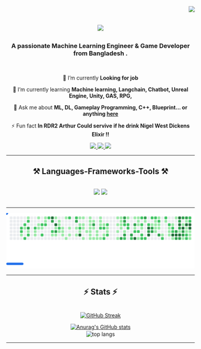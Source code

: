 <img align="right" src="https://visitor-badge.laobi.icu/badge?page_id=NayeemHossenJim.NayeemHossenJim" />

<h1 align="center">
    <img src="https://readme-typing-svg.herokuapp.com/?font=Righteous&size=35&center=true&vCenter=true&width=500&height=70&duration=4000&lines=Hi+There!+👋;+I'm+Nayeem+Hossen+Jim!;" />
</h1>

<h3 align="center">A passionate Machine Learning Engineer & Game Developer from Bangladesh .</h3>

<br/>

<div align="center">
 
 🔭 I’m currently **Looking for job**
 
 🌱 I’m currently learning **Machine learning, Langchain, Chatbot, Unreal Engine, Unity, GAS, RPG,**

💬 Ask me about **ML, DL, Gameplay Programming, C++, Blueprint... or anything [here](https://github.com/NayeemHossenJim/NayeemHossenJim/issues)**

⚡ Fun fact **In RDR2 Arthur Could servive if he drink Nigel West Dickens Elixir !!**
 
 </div>
 
<div align="center"> 
  <a href="mailto:nayeemhossenjim@gmail.com">
    <img src="https://img.shields.io/badge/Gmail-333333?style=for-the-badge&logo=gmail&logoColor=red" />
  </a>
  <a href="https://www.linkedin.com/in/nayeem-hossen-jim">
    <img src="https://img.shields.io/badge/LinkedIn-0077B5?style=for-the-badge&logo=linkedin&logoColor=white" />
  </a>
  <a href="https://nayeemhossenjim.github.io/Portfolio/">
     <img src="https://img.shields.io/badge/Portfolio-FF5722?style=for-the-badge&logo=todoist&logoColor=white" /> 
  </a>
</div>

 <hr/>
 
<h2 align="center">⚒️ Languages-Frameworks-Tools ⚒️</h2>
<br/>
<div align="center">
    <img src="https://skillicons.dev/icons?i=python,sklearn,tensorflow,fastapi,anaconda,kali,github,git,unreal,unity,godot" />
    <img src="https://skillicons.dev/icons?i=c,cs,cpp,java,html,css,javascript,vscode,blender,windows,linux" /><br>
</div>

<br/>
<hr/>

<picture>
  <source
    media="(prefers-color-scheme: dark)"
    srcset="images/breakout-dark.svg"
  />
  <source
    media="(prefers-color-scheme: light)"
    srcset="images/breakout-light.svg"
  />
  <img alt="Breakout Game" src="images/breakout-light.svg" />
</picture>

<hr/>

<h2 align="center">⚡ Stats ⚡</h2>
<br>
<div align=center>
  <a href="https://git.io/streak-stats"><img src="https://github-readme-streak-stats-orcin-six.vercel.app?user=NayeemHossenJim&theme=dark&border_radius=5&date_format=j%20M%5B%20Y%5D" alt="GitHub Streak" /></a>
<br/>

[![Anurag's GitHub stats](https://github-readme-stats.vercel.app/api?username=NayeemHossenJim&count_private=true&show_icons=true&theme=dark&rank_icon=github&border_radius=10)](https://github.com/NayeemHossenJim/github-readme-stats)
<br/>
  <img width=325 align="center" src="https://github-readme-stats-salesp07.vercel.app/api/top-langs/?username=NayeemHossenJim&hide=HTML&langs_count=8&layout=compact&theme=dark&border_radius=10&size_weight=0.5&count_weight=0.5&exclude_repo=github-readme-stats" alt="top langs" />

</div>

<hr/>

<br/>

<br/>
